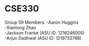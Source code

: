 # CSE330
Group 59
Members:
-Aaron Huggins<br>
-Xiantong Zhao<br>
-Jackson Franke (ASU ID: 1216246005)<br>
-Arjun Dadhwal (ASU ID: 1219733788)
